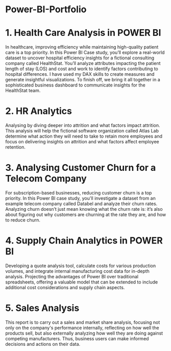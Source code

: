 # Power-BI-Portfolio

 # 1. Health Care Analysis in POWER BI
In healthcare, improving efficiency while maintaining high-quality patient care is a top priority. In this Power BI Case study, you’ll explore a real-world dataset to uncover hospital efficiency insights for a fictional consulting company called HealthStat. You’ll analyze attributes impacting the patient length of stay (LOS) and cost and work to identify factors contributing to hospital differences. I have used my DAX skills to create measures and generate insightful visualizations. To finish off, we bring it all together in a sophisticated business dashboard to communicate insights for the HealthStat team. 

# 2. HR Analytics
Analysing by diving deeper into attrition and what factors impact attrition. This analysis will help the fictional software organization called Atlas Lab determine what action they will need to take to retain more employees and focus on delivering insights on attrition and what factors affect employee retention.

# 3. Analysing Customer Churn for a Telecom Company

For subscription-based businesses, reducing customer churn is a top priority. In this Power BI case study, you'll investigate a dataset from an example telecom company called Databel and analyze their churn rates. Analyzing churn doesn’t just mean knowing what the churn rate is: it’s also about figuring out why customers are churning at the rate they are, and how to reduce churn.

# 4. Supply Chain Analytics in POWER BI
Developing a quote analysis tool, calculate costs for various production volumes, and integrate internal manufacturing cost data for in-depth analysis. Projecting the advantages of Power BI over traditional spreadsheets, offering a valuable model that can be extended to include additional cost considerations and supply chain aspects. 

# 5. Sales Analysis 
This report is to carry out a sales and market share analysis, focusing not only on the company's performance internally, reflecting on how well the products sell, but also externally analyzing how well they are doing against competing manufacturers. Thus, business users can make informed decisions and actions on their data.
